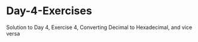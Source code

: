 # Day-4-Exercises
Solution to Day 4, Exercise 4, Converting Decimal to Hexadecimal, and vice versa 
